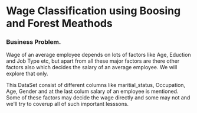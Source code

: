 
# Wage Classification using Boosing and Forest Meathods

### Business Problem.

Wage of an average employee depends on lots of factors like Age, Eduction and Job Type etc, but apart from all these major factors are there other factors also which decides the salary of an average employee. We will explore that only.

This DataSet consist of different columns like maritial_status, Occupation, Age, Gender and at the last colum salary of an employee is mentioned. Some of these factors may decide the wage directly and some may not and we'll try to coverup all of such important lesssons.
